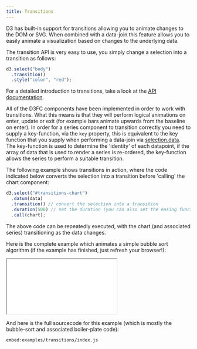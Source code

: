 ```yaml
---
title: Transitions
---
```


D3 has built-in support for transitions allowing you to animate changes to the DOM or SVG. When combined with a data-join this feature allows you to easily animate a visualization based on changes to the underlying data.

The transition API is very easy to use, you simply change a selection into a transition as follows:

```js
d3.select("body")
  .transition()
  .style("color", "red");
```

For a detailed introduction to transitions, take a look at the [API documentation](https://github.com/d3/d3-transition).

All of the D3FC components have been implemented in order to work with transitions. What this means is that they will perform logical animations on enter, update or exit (for example bars animate upwards from the baseline on enter). In order for a series component to transition correctly you need to supply a key-function, via the `key` property, this is equivalent to the key function that you supply when performing a data-join via [selection.data](https://github.com/d3/d3-selection/blob/master/README.md#selection_data). The key-function is used to determine the 'identity' of each datapoint, if the array of data that is used to render a series is re-ordered, the key-function allows the series to perform a suitable transition.

The following example shows transitions in action, where the code indicated below converts the selection into a transition before 'calling' the chart component:

```js
d3.select("#transitions-chart")
  .datum(data)
  .transition() // convert the selection into a transition
  .duration(500) // set the duration (you can also set the easing function)
  .call(chart);
```

The above code can be repeatedly executed, with the chart (and associated series) transitioning as the data changes.

Here is the complete example which animates a simple bubble sort algorithm (if the example has finished, just refresh your browser!):

<a href="/examples/transitions" class="d3fc-preview-link">
  <div class="d3fc-preview-cover"></div>
  <iframe class="d3fc-preview-home" title="d3fc-preview" src="/transitions/index.html"></iframe>
</a>

And here is the full sourcecode for this example (which is mostly the bubble-sort and associated boiler-plate code):

`embed:examples/transitions/index.js`
